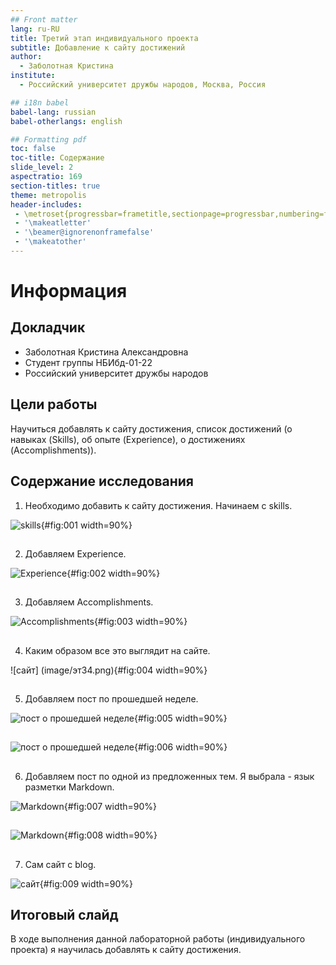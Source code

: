 ```yaml
---
## Front matter
lang: ru-RU
title: Третий этап индивидуального проекта
subtitle: Добавление к сайту достижений
author:
  - Заболотная Кристина
institute:
  - Российский университет дружбы народов, Москва, Россия

## i18n babel
babel-lang: russian
babel-otherlangs: english

## Formatting pdf
toc: false
toc-title: Содержание
slide_level: 2
aspectratio: 169
section-titles: true
theme: metropolis
header-includes:
 - \metroset{progressbar=frametitle,sectionpage=progressbar,numbering=fraction}
 - '\makeatletter'
 - '\beamer@ignorenonframefalse'
 - '\makeatother'
---
```


# Информация

## Докладчик

  * Заболотная Кристина Александровна
  * Студент группы НБИбд-01-22
  * Российский университет дружбы народов

## Цели работы

Научиться добавлять к сайту достижения, список достижений (о навыках (Skills), об опыте (Experience), о достижениях (Accomplishments)).
 
## Содержание исследования

1. Необходимо добавить к сайту достижения. Начинаем с skills.

![skills](image/эт31.png){#fig:001 width=90%}

##

2. Добавляем Experience.

![Experience](image/эт32.png){#fig:002 width=90%}

##

3. Добавляем Accomplishments.

![Accomplishments](image/эт33.png){#fig:003 width=90%}

##

4. Каким образом все это выглядит на сайте.
 
![сайт] (image/эт34.png){#fig:004 width=90%}

##

5. Добавляем пост по прошедшей неделе.

![пост о прошедшей неделе](image/эт35.png){#fig:005 width=90%}

##

![пост о прошедшей неделе](image/эт36.png){#fig:006 width=90%}

##

6. Добавляем пост по одной из предложенных тем. Я выбрала - язык разметки Markdown.

![Markdown](image/эт37.png){#fig:007 width=90%}

##

![Markdown](image/эт38.png){#fig:008 width=90%}

##

7. Сам сайт с blog.

![сайт](image/эт39.png){#fig:009 width=90%}

## Итоговый слайд

В ходе выполнения данной лабораторной работы (индивидуального проекта) я научилась добавлять к сайту достижения.

